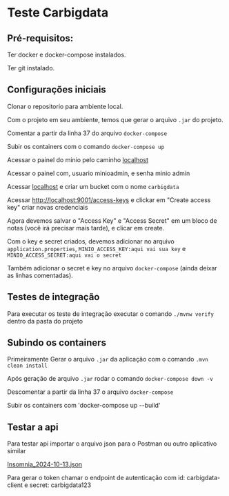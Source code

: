 # Teste Carbigdata

## Pré-requisitos:

Ter docker e docker-compose instalados.

Ter git instalado.

## Configurações iniciais

Clonar o repositorio para ambiente local.

Com o projeto em seu ambiente, temos que gerar o arquivo `.jar`  do projeto.

Comentar a partir da linha 37 do arquivo `docker-compose`

Subir os containers com o comando `docker-compose up`

Acessar o painel do minio pelo caminho [localhost](http://localhost:9001/login)

Acessar o painel com, usuario minioadmin, e senha minio admin

Acessar [localhost](http://localhost:9001/buckets/add-bucket) e criar um bucket com o nome `carbigdata`

Acessar [ http://localhost:9001/access-keys](http://localhost:9001/access-keys) e clickar em "Create access key" criar novas credenciais

Agora devemos salvar o "Access Key" e "Access Secret" em um bloco de notas (você irá precisar mais tarde), e clicar em create.

Com o key e secret criados, devemos adicionar no arquivo `application.properties`, `MINIO_ACCESS_KEY:aqui vai sua key` e `MINIO_ACCESS_SECRET:aqui vai o secret`

Também adicionar o secret e key no arquivo `docker-compose` (ainda deixar as linhas comentadas).

## Testes de integração

Para executar os teste de integração executar o comando `./mvnw verify` dentro da pasta do projeto

## Subindo os containers

Primeiramente Gerar o arquivo `.jar` da aplicação com o comando `.mvn clean install`

Após geração de arquivo `.jar` rodar o comando `docker-compose down -v`

Descomentar a partir da linha 37 o arquivo `docker-compose`

Subir os containers com 'docker-compose up --build'

## Testar a api

Para testar api importar o arquivo json para o Postman ou outro aplicativo similar

[Insomnia_2024-10-13.json](https://github.com/user-attachments/files/17356799/Insomnia_2024-10-13.json)

Para gerar o token chamar o endpoint de autenticação com id: carbigdata-client e secret: carbigdata123
